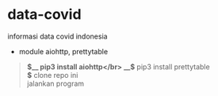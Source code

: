 # data-covid
informasi data covid indonesia
* module aiohttp, prettytable
> __$__ pip3 install aiohttp</br>
> __$__ pip3 install prettytable</br>
> __$__ clone repo ini</br>
> jalankan program

